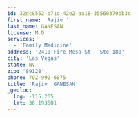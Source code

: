 ```yaml
---
id: 32dc8552-b71c-42e2-aa18-35560379bb3c
first_name: 'Rajiv '
last_name: GANESAN
license: M.D.
services:
  - 'Family Medicine'
address: '2410 Fire Mesa St   Ste 180'
city: 'Las Vegas'
state: NV
zip: '89128'
phone: 702-992-6875
title: 'Rajiv  GANESAN'
_geoloc:
  lng: -115.265
  lat: 36.193501
---
```

